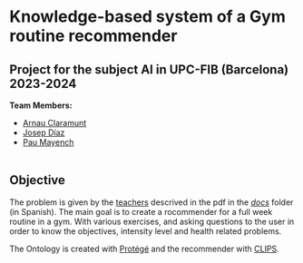 # Knowledge-based system of a Gym routine recommender<br>

Project for the subject AI in UPC-FIB (Barcelona) 2023-2024<br>
---

**Team Members:**
- [Arnau Claramunt](https://github.com/ArnauCS03)<br>
- [Josep Díaz](https://github.com/Nascarin)<br>
- [Pau Mayench](https://github.com/PauMayench)<br><br>

## Objective
The problem is given by the [teachers](https://www.fib.upc.edu/es/estudios/grados/grado-en-ingenieria-informatica/plan-de-estudios/asignaturas/IA) descrived in the pdf in the [*docs*](https://github.com/PauMayench/sbc-gym-routine-recommender/tree/master/docs) folder (in Spanish).
The main goal is to create a rocommender for a full week routine in a gym. With various exercises, and asking questions to the user in order to know the objectives, intensity level and health related problems.

The Ontology is created with [Protégé](https://protege.stanford.edu/) and the recommender with [CLIPS](https://www.clipsrules.net/).
